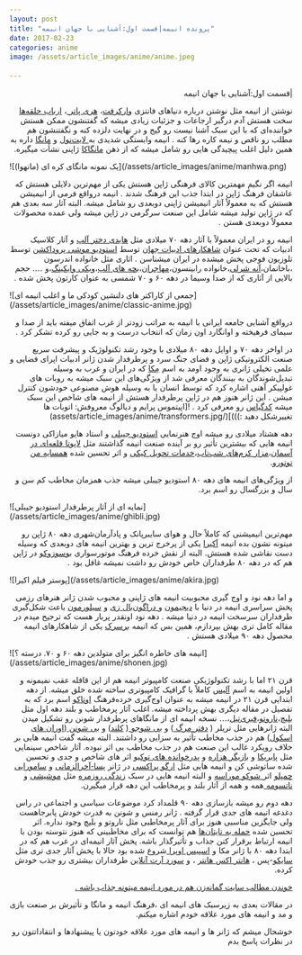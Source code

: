 ```yaml
---
layout: post
title: "پرونده انیمه|قسمت اول:آشنایی با جهان انیمه"
date: 2017-02-23
categories: anime
image: /assets/article_images/anime/anime.jpeg

---
```

<p dir="rtl" align="right"><span style="font-family: DejaVu Sans;"><span lang="fa-IR"></span></span>|<span style="font-family: DejaVu Sans;"><span lang="fa-IR">قسمت اول</span></span>:<span style="font-family: DejaVu Sans;"><span lang="fa-IR">آشنایی با جهان انیمه</span></span></p>
<p dir="rtl" align="right"><span style="font-family: DejaVu Sans;"><span lang="fa-IR">نوشتن از انیمه مثل نوشتن درباره دنیاهای فانتزی <a href="https://fa.wikipedia.org/wiki/%D9%88%D8%A7%D8%B1%DA%A9%D8%B1%D9%81%D8%AA">وارکرفت</a>، <a href="https://fa.wikipedia.org/wiki/%D9%87%D8%B1%DB%8C_%D9%BE%D8%A7%D8%AA%D8%B1">هری پاتر </a>، <a href="https://fa.wikipedia.org/wiki/%D8%A7%D8%B1%D8%A8%D8%A7%D8%A8_%D8%AD%D9%84%D9%82%D9%87%E2%80%8C%D9%87%D8%A7">ارباب حلقه‌ها</a> سخت هستش آدم درگیر ارجاعات و جزئیات زیادی میشه که گفتنشون ممکن هستش خواننده‌ای که با این سبک آشنا نیست رو گیج و در نهایت دلزده کنه و نگفتنشون هم مطلب رو ناقص و نیمه کاره رها کنه </span></span>. <span style="font-family: DejaVu Sans;"><span lang="fa-IR">انیمه وابستگی شدیدی به<a href="https://en.wikipedia.org/wiki/Light_novel"> لایت‌نول</a> و <a href="https://fa.wikipedia.org/wiki/%D9%85%D8%A7%D9%86%DA%AF%D8%A7">مانگا</a> داره به همین دلیل اغلب پیچیدگی هایی رو شامل میشه که از ذهن <a href="https://fa.wikipedia.org/wiki/%D9%85%D8%A7%D9%86%DA%AF%D8%A7%DA%A9%D8%A7">مانگاکا</a> ژاپنی نشأت میگیره</span></span>.</p>
![یک نمونه مانگای کره ای (مانهوا)](/assets/article_images/anime/manhwa.png)
<p dir="rtl" align="right"><span style="font-family: DejaVu Sans;"><span lang="fa-IR">انیمه اگر نگیم مهمترین کالای فرهنگی ژاپن هستش یکی از مهم‌ترین دلایلی هستش که عاشقان فرهنگ ژاپن در ابتدا جذب این فرهنگ شدند </span></span>. <span style="font-family: DejaVu Sans;"><span lang="fa-IR">انیمه در‌واقع فرمی از انیمیشن هستش که به معمولاً آثار انیمیشن ژاپنی دوبعدی رو شامل میشه</span></span>. <span style="font-family: DejaVu Sans;"><span lang="fa-IR">البته آثار سه بعدی هم که در ژاپن تولید میشه شامل این صنعت سرگرمی در ژاپن میشه ولی عمده محصولات معمولاً دوبعدی هستن </span></span>.</p>
<p dir="rtl" align="right"><span style="font-family: DejaVu Sans;"><span lang="fa-IR">انیمه رو در ایران معمولاً با آثار دهه ۷۰ میلادی مثل <a href="https://fa.wikipedia.org/wiki/%D9%87%D8%A7%DB%8C%D8%AF%DB%8C%D8%8C_%D8%AF%D8%AE%D8%AA%D8%B1_%D8%A2%D9%84%D9%BE">هایدی دختر آلپ</a> و آثار کلاسیک ادبیات که تحت عنوان <a href="https://fa.wikipedia.org/wiki/%D8%AA%D8%A6%D8%A7%D8%AA%D8%B1_%D8%B4%D8%A7%D9%87%DA%A9%D8%A7%D8%B1_%D8%AC%D9%87%D8%A7%D9%86">شاهکارهای ادبیات جهان</a> توسط <a href="https://en.wikipedia.org/wiki/Mushi_Production">استودیو موشی پروداکشن</a> توسط تلوزیون فوجی پخش میشده در ایران میشناسن </span></span>. <span style="font-family: DejaVu Sans;"><span lang="fa-IR">اثاری مثل خانواده اندرسون ،باخانمان،<a href="https://en.wikipedia.org/wiki/Anne_of_Green_Gables_%281979_TV_series%29">آنه شرلی</a>،خانواده رابینسون،<a href="https://fa.wikipedia.org/wiki/%D9%84%D9%88%D8%B3%DB%8C_%D8%B1%D9%86%DA%AF%DB%8C%D9%86%E2%80%8C%DA%A9%D9%85%D8%A7%D9%86_%D8%AC%D9%86%D9%88%D8%A8">مهاجران</a>،<a href="https://fa.wikipedia.org/wiki/%D8%A8%DA%86%D9%87%E2%80%8C%D9%87%D8%A7%DB%8C_%D8%A2%D9%84%D9%BE">بچه های آلپ</a>،<a href="https://fa.wikipedia.org/wiki/%D9%88%DB%8C%DA%A9%DB%8C_%D9%88%D8%A7%DB%8C%DA%A9%DB%8C%D9%86%DA%AF">ویکی وایکینگ</a>،و …</span></span>. <span style="font-family: DejaVu Sans;"><span lang="fa-IR">حجم بالایی از آثاری که از صدا وسیما در دهه ۶۰ و ۷۰ شمسی به عنوان کارتون پخش شده </span></span>.</p>
![جمعی از کاراکتر های دلنشین کودکی ما و اغلب انیمه ای](/assets/article_images/anime/classic-anime.jpg)
<p dir="rtl" align="right"><span style="font-family: DejaVu Sans;"><span lang="fa-IR">در‌واقع آشنایی جامعه ایرانی با انیمه به مراتب زودتر از غرب اتفاق میفته باید از صدا و سیمای فرهیخته و اوانگارد اون زمان که انتخاب درست و به جایی رو کرده تشکر کرد </span></span>.</p>
<p dir="rtl" align="right"><span style="font-family: DejaVu Sans;"><span lang="fa-IR">در اواخر دهه ۷۰ و اوایل دهه ۸۰ میلادی با وجود رشد تکنولوژیک و پیشرفت سریع صنعت الکترونیکی ژاپن و فضای جنگ سرد و پرطرفدار شدن ژانر ادبیات اپرای فضایی و علمی تخیلی ژانری به وجود اومد به اسم <a href="https://fa.wikipedia.org/wiki/%D9%85%DA%A9%D8%A7_%28%D8%B3%D8%A8%DA%A9%29">مِکا</a> که در ایران و غرب به وسیله تبدیل‌شوندگان به بینندگان معرفی شد از ویژگی‌های این سبک میشه به روبات های غولپیکر آهنی اشاره کرد که توسط انسان یا به وسیله هوش مصنوعی خودشون کنترل میشن </span></span>. <span style="font-family: DejaVu Sans;"><span lang="fa-IR">این ژانر هنوز هم در ژاپن پرطرفدار هستش از انیمه های شاخص این سبک میشه <a href="https://fa.wikipedia.org/wiki/%DA%A9%D8%AF_%DA%AF%DB%8C%D8%A7%D8%B3">کدگیاس</a> رو معرفی کرد </span></span>.
![اپیتموس پرایم و دیالوگ معروفش: اتوبات ها تغییرشکل دهید :)))](/assets/article_images/anime/transformers.jpg)
</p>
<p dir="rtl" align="right"><span style="font-family: DejaVu Sans;"><span lang="fa-IR">دهه هشتاد میلادی رو میشه اوج هنرنمایی <a href="https://fa.wikipedia.org/wiki/%D8%A7%D8%B3%D8%AA%D9%88%D8%AF%DB%8C%D9%88_%D8%AC%DB%8C%D8%A8%D9%84%DB%8C">استودیو جیبلی</a> و استاد هایو میازاکی دونست انیمه هایی که بیشترین تأثیر رو بر آینده صنعت انیمه گذاشتند مثل <a href="https://fa.wikipedia.org/wiki/%D9%84%D8%A7%D9%BE%D9%88%D8%AA%D8%A7_%D9%82%D9%84%D8%B9%D9%87%E2%80%8C%D8%A7%DB%8C_%D8%AF%D8%B1_%D8%A2%D8%B3%D9%85%D8%A7%D9%86">لاپوتا قلعه‌ای در آسمان</a>،<a href="https://fa.wikipedia.org/wiki/%D9%85%D8%AF%D9%81%D9%86_%DA%A9%D8%B1%D9%85%E2%80%8C%D9%87%D8%A7%DB%8C_%D8%B4%D8%A8%E2%80%8C%D8%AA%D8%A7%D8%A8">مزار کرم‌های شب‌تاب</a>،<a href="https://fa.wikipedia.org/wiki/%D8%B3%D8%B1%D9%88%DB%8C%D8%B3_%D8%AA%D8%AD%D9%88%DB%8C%D9%84_%DA%A9%DB%8C%DA%A9%DB%8C">خدمات تحویل کیکی</a> و اثر تحسین شده <a href="https://fa.wikipedia.org/wiki/%D9%87%D9%85%D8%B3%D8%A7%DB%8C%D9%87_%D9%85%D9%86_%D8%AA%D9%88%D8%AA%D9%88%D8%B1%D9%88">همسایه من توتورو</a></span></span>.</p>
<p dir="rtl" align="right"><span style="font-family: DejaVu Sans;"><span lang="fa-IR">از ویژگی‌های انیمه های دهه ۸۰ استودیو جیبلی میشه جذب همزمان مخاطب کم سن و سال و بزرگسال رو اسم برد</span></span>.</p>
![نمایه ای از آثار پرطرفدار استودیو جیبلی](/assets/article_images/anime/ghibli.jpg)
<p dir="rtl" align="right"><span style="font-family: DejaVu Sans;"><span lang="fa-IR">مهم‌ترین انیمیشنی که کاملاً حال و هوای سایبرپانک و پادآرمان‌شهری دهه ۸۰ ژاپن رو میتونه نشون بده انیمه <a href="https://en.wikipedia.org/wiki/Akira_%281988_film%29">آکیرا</a> یکی از پرخرج ترین و بهترین انیمه های دوبعدی که وسیله دست نقاشی شده هستش. البته از نقش خرده فرهنگ موتورسواری <a href="https://en.wikipedia.org/wiki/B%C5%8Ds%C5%8Dzoku">بوسوزوکو</a> در ژاپن هم که در دهه ۸۰ طرفداران خاص خودش رو داشت نمیشه غافل بود . </span></span></p>
![پوستر فیلم اکیرا](/assets/article_images/anime/akira.jpg)
<p dir="rtl" align="right"><span style="font-family: DejaVu Sans;"><span lang="fa-IR">و اما دهه نود و اوج گیری محبوبیت انیمه های ژاپنی و محبوب شدن ژانر هنرهای رزمی پخش سراسری انیمه در دنیا با <a href="https://fa.wikipedia.org/wiki/%D8%AF%DB%8C%D8%AC%DB%8C%D9%85%D9%88%D9%86">دیجیمون</a> و<a href="https://en.wikipedia.org/wiki/Dragon_Ball_Z"> دراگون‌بال زی</a> و <a href="https://fa.wikipedia.org/wiki/%D8%B3%DB%8C%D9%84%D9%88%D8%B1_%D9%85%D9%88%D9%86">سیلورمون</a> باعث شکل‌گیری طرفداران سرسخت انیمه در دنیا میشه </span></span>. <span style="font-family: DejaVu Sans;"><span lang="fa-IR">دهه نود اونقدر پربار هست که ترجیح میدم در مقاله کامل تری بهش بپردازم، همین بس که انیمه <a href="https://fa.wikipedia.org/wiki/%D8%A8%D8%B1%D8%B2%D8%B1%DA%A9">برسرک</a> یکی از شاهکارهای انیمه محصول دهه ۹۰ میلادی هستش </span></span>.</p>
![انیمه های خاطره انگیز برای متولدین دهه ۶۰ و ۷۰. درسته ؟](/assets/article_images/anime/shonen.jpg)
<p dir="rtl" align="right"><span style="font-family: DejaVu Sans;"><span lang="fa-IR">قرن ۲۱ اما با رشد تکنولوژیکی صنعت کامپیوتر انیمه هم از این قافله عقب نمیمونه و اولین انیمه به اسم <a href="https://en.wikipedia.org/wiki/A.LI.CE">آلیس</a> کاملاً با گرافیک کامپیوتری ساخته شده خلق میشه</span></span>. <span style="font-family: DejaVu Sans;"><span lang="fa-IR">از دهه ابتدایی قرن ۲۱ در انیمه میشه به عنوان اوج‌گیری خرده‌فرهنگ <a href="https://fa.wikipedia.org/wiki/%D8%A7%D9%88%D8%AA%D8%A7%DA%A9%D9%88">اوتاکو</a> اسم برد که به تفصیل در مقاله دیگری بهش پرداخته میشه</span></span>. <span style="font-family: DejaVu Sans;"><span lang="fa-IR">اغلب آثار پرمخاطب و بلند دهه اول مثل <a href="https://fa.wikipedia.org/wiki/%D8%A8%D9%84%DB%8C%DA%86_%28%D9%85%D8%A7%D9%86%DA%AF%D8%A7%29">بلیچ</a>،<a href="https://fa.wikipedia.org/wiki/%D9%86%D8%A7%D8%B1%D9%88%D8%AA%D9%88">ناروتو</a>،<a href="https://fa.wikipedia.org/wiki/%D9%81%D8%B1%DB%8C_%D8%AA%DB%8C%D9%84">فیری‌تیل</a>،… نسخه انیمه ای از مانگاهای پرطرفدار شونن رو تشکیل میدن البته ژانرهایی مثل تریلر </span></span>( <a href="https://fa.wikipedia.org/wiki/%D8%AF%D9%81%D8%AA%D8%B1_%D9%85%D8%B1%DA%AF"><span style="font-family: DejaVu Sans;"><span lang="fa-IR">دفتر مرگ </span></span></a>) <span style="font-family: DejaVu Sans;"><span lang="fa-IR">و <a href="https://fa.wikipedia.org/wiki/%D8%A8%DB%8C%E2%80%8C%D8%B4%D9%88%D8%AC%D9%88">بی شوجو </a></span></span>( <a href="https://en.wikipedia.org/wiki/Clannad_%28visual_novel%29"><span style="font-family: DejaVu Sans;"><span lang="fa-IR">کلند</span></span></a>) <span style="font-family: DejaVu Sans;"><span lang="fa-IR">و <a href="https://fa.wikipedia.org/wiki/%D8%A8%DB%8C%E2%80%8C%D8%B4%D9%88%D9%86%D9%86">بی شونن </a></span></span>(<a href="https://fa.wikipedia.org/wiki/%D9%85%DB%8C%D8%B2%D8%A8%D8%A7%D9%86_%D8%A8%D8%A7%D8%B4%DA%AF%D8%A7%D9%87_%D8%AF%D8%A8%DB%8C%D8%B1%D8%B3%D8%AA%D8%A7%D9%86_%D8%A7%D9%88%D8%B1%D8%A7%D9%86"><span style="font-family: DejaVu Sans;"><span lang="fa-IR">اوران های اسکول</span></span></a>) <span style="font-family: DejaVu Sans;"><span lang="fa-IR">هم در جذب مخاطب تأثیر به سزایی رو داشتند</span></span>. <span style="font-family: DejaVu Sans;"><span lang="fa-IR">البته میشه گفت انیمه هایی بر خلاف رویکرد غالب این صنعت هم در جذب مخاطب بی اثر نبوده</span></span>. <span style="font-family: DejaVu Sans;"><span lang="fa-IR">آثار شاخص سینمایی مثل <a href="https://fa.wikipedia.org/wiki/%D9%BE%D8%A7%D9%BE%D8%B1%DB%8C%DA%A9%D8%A7_(%D9%81%DB%8C%D9%84%D9%85_%DB%B2%DB%B0%DB%B0%DB%B6)">پابریکا</a> و <a href="https://fa.wikipedia.org/wiki/%D8%A8%D8%A7%D8%B2%DB%8C%DA%AF%D8%B1_%D9%87%D8%B2%D8%A7%D8%B1%D9%87">بازیگر هزاره</a> و <a href="https://fa.wikipedia.org/wiki/%D9%BE%D8%AF%D8%B1%D8%AE%D9%88%D8%A7%D9%86%D8%AF%D9%87%E2%80%8C%D9%87%D8%A7%DB%8C_%D8%AA%D9%88%DA%A9%DB%8C%D9%88">پدرخوانده های توکیو</a> اثر های شاخص و جدی و تحسین شده ساتوشی کن و انیمه هایی مثل <a href="https://fa.wikipedia.org/wiki/%D8%A7%D8%B1%DA%AF%D9%88_%D9%BE%D8%B1%D8%A7%DA%A9%D8%B3%DB%8C">ارگو پراکسی</a>   در ژانر <a href="https://fa.wikipedia.org/wiki/%D8%A7%D8%AF%D8%A8%DB%8C%D8%A7%D8%AA_%D8%AF%D8%A7%D8%B3%D8%AA%D8%A7%D9%86%DB%8C_%D8%B1%D8%B3%D8%AA%D8%A7%D8%AE%DB%8C%D8%B2%DB%8C_%D9%88_%D9%BE%D8%B3%D8%A7%D8%B1%D8%B3%D8%AA%D8%A7%D8%AE%DB%8C%D8%B2%DB%8C">پسا-آخرالزمانی</a> و <a href="https://fa.wikipedia.org/wiki/%D8%B3%D8%A7%D9%85%D9%88%D8%B1%D8%A7%DB%8C%DB%8C_%DA%86%D8%A7%D9%85%D9%BE%D9%84%D9%88">سامورایی چمپلو</a> اثر<a href="https://en.wikipedia.org/wiki/Sh%C5%ABk%C5%8D_Murase"> شوکو موراسه</a> و البته انیمه هایی در سبک <a href="https://en.wikipedia.org/wiki/Slice_of_life">زندگی روزمره</a> مثل <a href="https://fa.wikipedia.org/wiki/%D9%85%D9%88%D8%B4%DB%8C%E2%80%8C%D8%B4%DB%8C">موشیشی</a> و <a href="https://en.wikipedia.org/wiki/Natsume's_Book_of_Friends">ناتسومه </a>همه و همه از آثار بلند و پرمخاطب این دهه قرار میگیرن</span></span>.</p>
<p dir="rtl" align="right"><span style="font-family: DejaVu Sans;"><span lang="fa-IR">دهه دوم رو میشه بازسازی دهه ۹۰ قلمداد کرد موضوعات سیاسی و اجتماعی در راس دغدغه انیمه های جدی قرار گرفته </span></span>. <span style="font-family: DejaVu Sans;"><span lang="fa-IR">ژانر رمنس و شونن به قدرت خودش پابرجاهست ولی جایگزین مناسبی هنوز برای آثار پرمخاطبی مثل ناروتو و بلیچ وجود نداره</span></span>. <span style="font-family: DejaVu Sans;"><span lang="fa-IR">اثر تحسین شده <a href="https://fa.wikipedia.org/wiki/%D8%AD%D9%85%D9%84%D9%87_%D8%A8%D9%87_%D8%AA%D8%A7%DB%8C%D8%AA%D8%A7%D9%86">حمله به تایتان‌ها</a> هم توانست که برای مخاطبینی که هنوز نتوسته بودن با انیمه ارتباط برقرار کنن جذاب و تأثیرگذار باشه</span></span>. <span style="font-family: DejaVu Sans;"><span lang="fa-IR">پخش آثار انیمه‌ای در غرب هم که در ابتدا دهه ۸۰ با ژانر مکا و <a href="https://fa.wikipedia.org/wiki/%D8%A7%D9%BE%D8%B1%D8%A7%DB%8C_%D9%81%D8%B6%D8%A7%DB%8C%DB%8C">اسپیس اوپرا </a>شروع شده بود حالا با پخش آثار جدی تری مثل <a href="https://fa.wikipedia.org/wiki/%D8%B3%D8%A7%DB%8C%DA%A9%D9%88-%D9%BE%D8%A7%D8%B3">سایکو</a></span></span>-<span style="font-family: DejaVu Sans;"><span lang="fa-IR">پس ، <a href="https://en.wikipedia.org/wiki/Hunter_%C3%97_Hunter">هانتر اکس هانتر</a> ، و <a href="https://fa.wikipedia.org/wiki/%D8%A7%D8%B3%D9%88%D8%B1%D8%AF_%D8%A2%D8%B1%D8%AA_%D8%A2%D9%86%D9%84%D8%A7%DB%8C%D9%86">سورد آرت آنلاین</a> طرفداران بیشتری رو جذب خودش کرده</span></span>.</p>
<p dir="rtl" align="right"><a href="http://www.fantasy.ir/news/?title=%D8%A7%D9%86%DB%8C%D9%85%D9%87">خوندن مطالب سایت گمانه‌زن هم در مورد انیمه میتونه جذاب باشه .</a></p>
<p dir="rtl" align="right"><span style="font-family: DejaVu Sans;"><span lang="fa-IR">در مقالات بعدی به زیرسبک های انیمه ای ،فرهنگ انیمه و مانگا و تأثیرش بر صنعت بازی و مد و انیمه های مورد علاقه خودم اشاره میکنم</span></span>.</p>
<p dir="rtl" align="right"><span style="font-family: DejaVu Sans;"><span lang="fa-IR">خوشحال میشم که ژانر ها و انیمه های مورد علاقه خودتون یا پیشنهادها و انتقاداتتون رو در نظرات پاسخ بدم </span></span></p>
